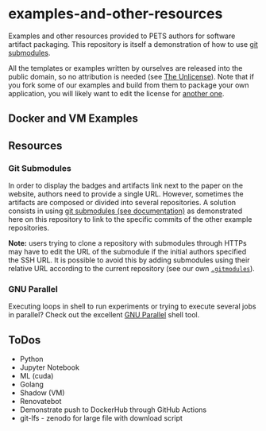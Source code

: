 # examples-and-other-resources

Examples and other resources provided to PETS authors for software artifact
packaging. This repository is itself a demonstration of how to use [git
submodules](#git-submodules).

All the templates or examples written by ourselves are released into the public
domain, so no attribution is needed (see [The Unlicense](LICENSE)). Note that if
you fork some of our examples and build from them to package your own
application, you will likely want to edit the license for [another
one](https://choosealicense.com/).


## Docker and VM Examples


## Resources

### Git Submodules

In order to display the badges and artifacts link next to the paper on the
website, authors need to provide a single URL. However, sometimes the artifacts
are composed or divided into several repositories. A solution consists in using
[git submodules (see
documentation)](https://git-scm.com/book/en/v2/Git-Tools-Submodules) as
demonstrated here on this repository to link to the specific commits of the
other example repositories.

**Note:** users trying to clone a repository with submodules through HTTPs may have
to edit the URL of the submodule if the initial authors specified the SSH URL.
It is possible to avoid this by adding submodules using their relative URL
according to the current repository (see our own [`.gitmodules`](.gitmodules)).

### GNU Parallel

Executing loops in shell to run experiments or trying to execute several jobs in
parallel? Check out the excellent [GNU
Parallel](https://www.gnu.org/software/parallel/) shell tool.


## ToDos
- Python
- Jupyter Notebook
- ML (cuda)
- Golang
- Shadow (VM)
- Renovatebot
- Demonstrate push to DockerHub through GitHub Actions
- git-lfs - zenodo for large file with download script


